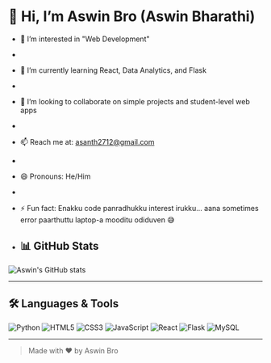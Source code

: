 # 👋 Hi, I’m Aswin Bro (Aswin Bharathi)

- 👀 I’m interested in "Web Development"
- 
- 🌱 I’m currently learning React, Data Analytics, and Flask
- 
- 💞️ I’m looking to collaborate on simple projects and student-level web apps
- 
- 📫 Reach me at: asanth2712@gmail.com
- 
- 😄 Pronouns: He/Him
- 
- ⚡ Fun fact: Enakku code panradhukku interest irukku… aana sometimes error paarthuttu laptop-a mooditu odiduven 😅

- ## 📊 GitHub Stats  

![Aswin's GitHub stats](https://github-readme-stats.vercel.app/api?username=Aswin-bharathi&show_icons=true&theme=radical)

---

## 🛠️ Languages & Tools  

![Python](https://img.shields.io/badge/-Python-3776AB?style=flat&logo=python&logoColor=white)
![HTML5](https://img.shields.io/badge/-HTML5-E34F26?style=flat&logo=html5&logoColor=white)
![CSS3](https://img.shields.io/badge/-CSS3-1572B6?style=flat&logo=css3)
![JavaScript](https://img.shields.io/badge/-JavaScript-F7DF1E?style=flat&logo=javascript&logoColor=black)
![React](https://img.shields.io/badge/-React-61DAFB?style=flat&logo=react)
![Flask](https://img.shields.io/badge/-Flask-000000?style=flat&logo=flask)
![MySQL](https://img.shields.io/badge/-MySQL-4479A1?style=flat&logo=mysql)

---

> Made with ❤️ by Aswin Bro

